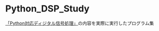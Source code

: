 # Python_DSP_Study
[「Python対応ディジタル信号処理」](https://www.morikita.co.jp/index.php/books/mid/077661)の内容を実際に実行したプログラム集

